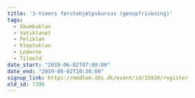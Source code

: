 ```yaml
---
title: '3-timers førstehjælpskursus (genopfriskning)'
tags:
  - Skumbaklan
  - Vatiklanet
  - Peliklan
  - Kleptoklan
  - Lederne
  - Tilmeld
date_start: "2019-06-02T07:00:00"
date_end: "2019-06-02T10:30:00"
signup_link: https://medlem.dds.dk/event/id/15030/register
old_id: 7296
---
```

